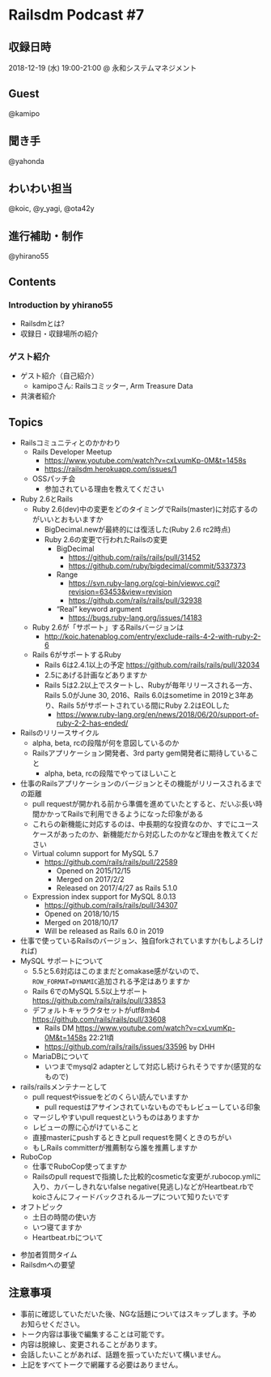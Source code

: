 # Railsdm Podcast \#7

## 収録日時

2018-12-19 (水) 19:00-21:00 @ 永和システムマネジメント

## Guest

@kamipo

## 聞き手

@yahonda

## わいわい担当

@koic, @y_yagi, @ota42y

## 進行補助・制作

@yhirano55

## Contents

### Introduction by yhirano55

* Railsdmとは?
* 収録日・収録場所の紹介

### ゲスト紹介

* ゲスト紹介（自己紹介）
    * kamipoさん: Railsコミッター, Arm Treasure Data
* 共演者紹介

## Topics

- Railsコミュニティとのかかわり
  - Rails Developer Meetup
    - https://www.youtube.com/watch?v=cxLvumKp-0M&t=1458s
    - https://railsdm.herokuapp.com/issues/1
  - OSSパッチ会
    - 参加されている理由を教えてください
- Ruby 2.6とRails
  - Ruby 2.6(dev)中の変更をどのタイミングでRails(master)に対応するのがいいとおもいますか
    - BigDecimal.newが最終的には復活した(Ruby 2.6 rc2時点)
    - Ruby 2.6の変更で行われたRailsの変更
      - BigDecimal
        - https://github.com/rails/rails/pull/31452
        - https://github.com/ruby/bigdecimal/commit/5337373
      - Range
        - https://svn.ruby-lang.org/cgi-bin/viewvc.cgi?revision=63453&view=revision
        - https://github.com/rails/rails/pull/32938
      - “Real” keyword argument
        - https://bugs.ruby-lang.org/issues/14183
  - Ruby 2.6が「サポート」するRailsバージョンは
    - http://koic.hatenablog.com/entry/exclude-rails-4-2-with-ruby-2-6
  - Rails 6がサポートするRuby
    - Rails 6は2.4.1以上の予定 https://github.com/rails/rails/pull/32034
    - 2.5にあげる計画などありますか
    - Rails 5は2.2以上でスタートし、Rubyが毎年リリースされる一方、Rails 5.0がJune 30, 2016、Rails 6.0はsometime in 2019と3年あり、Rails 5がサポートされている間にRuby 2.2はEOLした
      - https://www.ruby-lang.org/en/news/2018/06/20/support-of-ruby-2-2-has-ended/
- Railsのリリースサイクル
  - alpha, beta, rcの段階が何を意図しているのか
  - Railsアプリケーション開発者、3rd party gem開発者に期待していること
    - alpha, beta, rcの段階でやってほしいこと
- 仕事のRailsアプリケーションのバージョンとその機能がリリースされるまでの距離
  - pull requestが開かれる前から準備を進めていたとすると、だいぶ長い時間かかってRailsで利用できるようになった印象がある
  - これらの新機能に対応するのは、中長期的な投資なのか、すでにユースケースがあったのか、新機能だから対応したのかなど理由を教えてください
  - Virtual column support for MySQL 5.7
    - https://github.com/rails/rails/pull/22589
      - Opened on 2015/12/15
      - Merged on 2017/2/2
      - Released on 2017/4/27 as Rails 5.1.0
  - Expression index support for MySQL 8.0.13
    - https://github.com/rails/rails/pull/34307
    - Opened on 2018/10/15
    - Merged on 2018/10/17
    - Will be released as Rails 6.0 in 2019
- 仕事で使っているRailsのバージョン、独自forkされていますか(もしよろしければ)
- MySQL サポートについて
  - 5.5と5.6対応はこのままだとomakase感がないので、`ROW_FORMAT=DYNAMIC`追加される予定はありますか
  - Rails 6でのMySQL 5.5以上サポート https://github.com/rails/rails/pull/33853
  - デフォルトキャラクタセットがutf8mb4 https://github.com/rails/rails/pull/33608
    - Rails DM https://www.youtube.com/watch?v=cxLvumKp-0M&t=1458s 22:21頃
    - https://github.com/rails/rails/issues/33596 by DHH
  - MariaDBについて
    - いつまでmysql2 adapterとして対応し続けられそうですか(感覚的なもので)
- rails/railsメンテナーとして
  - pull requestやissueをどのくらい読んでいますか
    - pull requestはアサインされていないものでもレビューしている印象
  - マージしやすいpull requestというものはありますか
  - レビューの際に心がけていること
  - 直接masterにpushするときとpull requestを開くときのちがい
  - もしRails committerが推薦制なら誰を推薦しますか
- RuboCop
  - 仕事でRuboCop使ってますか
  - Railsのpull requestで指摘した比較的cosmeticな変更が.rubocop.ymlに入り、カバーしきれないfalse negative(見逃し)などがHeartbeat.rbでkoicさんにフィードバックされるループについて知りたいです
- オフトピック
  - 土日の時間の使い方
  - いつ寝てますか
  - Heartbeat.rbについて

* 参加者質問タイム
* Railsdmへの要望

## 注意事項

* 事前に確認していただいた後、NGな話題についてはスキップします。予めお知らせください。
* トーク内容は事後で編集することは可能です。
* 内容は脱線し、変更されることがあります。
* 会話したいことがあれば、話題を振っていただいて構いません。
* 上記をすべてトークで網羅する必要はありません。
